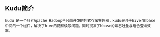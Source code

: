 ## Kudu简介
    kudu 是一个针对Apache Hadoop平台而开发的列式存储管理器，kudu是介于hive与hbase中间的一个组件，解决了hive的随机读写问题，同时提高了hbase的读吞吐量与组合查询效率。

### 